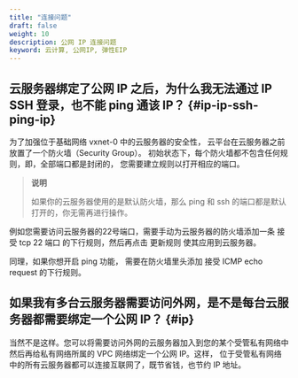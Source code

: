 ```yaml
---
title: "连接问题"
draft: false
weight: 10
description: 公网 IP 连接问题
keyword: 云计算, 公网IP, 弹性EIP
---
```


## 云服务器绑定了公网 IP 之后，为什么我无法通过 IP SSH 登录，也不能 ping 通该 IP？ {#ip-ip-ssh-ping-ip}

为了加强位于基础网络 vxnet-0 中的云服务器的安全性， 云平台在云服务器之前放置了一个防火墙（Security Group）。 初始状态下，每个防火墙都不包含任何规则，即，全部端口都是封闭的， 您需要建立规则以打开相应的端口。

>**说明**
>
>如果你的云服务器使用的是默认防火墙，那么 ping 和 ssh 的端口都是默认打开的，你无需再进行操作。

例如您需要访问云服务器的22号端口，需要手动为云服务器的防火墙添加一条 接受 tcp 22 端口 的下行规则，然后再点击 更新规则 使其应用到云服务器。

同理，如果你想开启 ping 功能， 需要在防火墙里头添加 接受 ICMP echo request 的下行规则。

## 如果我有多台云服务器需要访问外网，是不是每台云服务器都需要绑定一个公网 IP？ {#ip}

当然不是这样。您可以将需要访问外网的云服务器加入到您的某个受管私有网络中 然后再给私有网络所属的 VPC 网络绑定一个公网 IP。这样， 位于受管私有网络中的所有云服务器都可以连接互联网了，既节省钱，也节约 IP 地址。